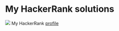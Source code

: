 # My HackerRank solutions
![](https://c.tenor.com/YbmQHDSJvbkAAAAC/thumbs-up-hacker.gif)
My HackerRank [profile](https://www.hackerrank.com/mpospirit)